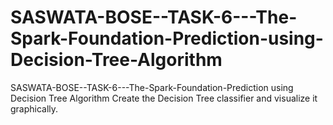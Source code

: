 # SASWATA-BOSE--TASK-6---The-Spark-Foundation-Prediction-using-Decision-Tree-Algorithm
SASWATA-BOSE--TASK-6---The-Spark-Foundation-Prediction using Decision Tree Algorithm
Create the Decision Tree classifier and visualize it graphically. 
